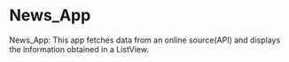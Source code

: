 # News_App
News_App: This app fetches data from an online source(API) and displays the information obtained in a ListView.
